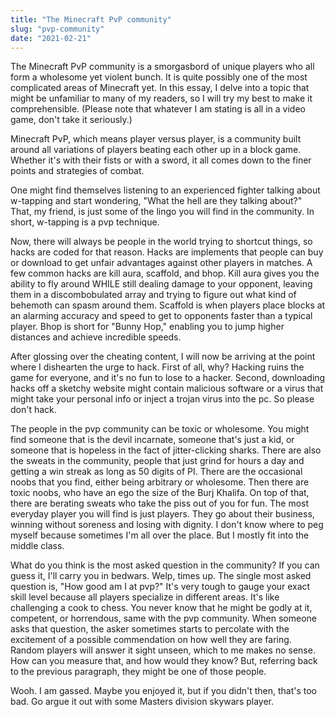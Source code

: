 ```yaml
---
title: "The Minecraft PvP community"
slug: "pvp-community"
date: "2021-02-21"
---
```

The Minecraft PvP community is a smorgasbord of unique players who all form a wholesome yet violent bunch. It is quite possibly one of the most complicated areas of Minecraft yet. In this essay, I delve into a topic that might be unfamiliar to many of my readers, so I will try my best to make it comprehensible. (Please note that whatever I am stating is all in a video game, don't take it seriously.)

Minecraft PvP, which means player versus player, is a community built around all variations of players beating each other up in a block game. Whether it's with their fists or with a sword, it all comes down to the finer points and strategies of combat. 

One might find themselves listening to an experienced fighter talking about w-tapping and start wondering, "What the hell are they talking about?" That, my friend, is just some of the lingo you will find in the community. In short, w-tapping is a pvp technique.

Now, there will always be people in the world trying to shortcut things, so hacks are coded for that reason. Hacks are implements that people can buy or download to get unfair advantages against other players in matches. A few common hacks are kill aura, scaffold, and bhop. Kill aura gives you the ability to fly around WHILE still dealing damage to your opponent, leaving them in a discombobulated array and trying to figure out what kind of behemoth can spasm around them. Scaffold is when players place blocks at an alarming accuracy and speed to get to opponents faster than a typical player. Bhop is short for "Bunny Hop," enabling you to jump higher distances and achieve incredible speeds. 

After glossing over the cheating content, I will now be arriving at the point where I dishearten the urge to hack. First of all, why? Hacking ruins the game for everyone, and it's no fun to lose to a hacker. Second, downloading hacks off a sketchy website might contain malicious software or a virus that might take your personal info or inject a trojan virus into the pc. So please don't hack. 

The people in the pvp community can be toxic or wholesome. You might find someone that is the devil incarnate, someone that's just a kid, or someone that is hopeless in the fact of jitter-clicking sharks. There are also the sweats in the community, people that just grind for hours a day and getting a win streak as long as 50 digits of PI. There are the occasional noobs that you find, either being arbitrary or wholesome. Then there are toxic noobs, who have an ego the size of the Burj Khalifa.
On top of that, there are berating sweats who take the piss out of you for fun. The most everyday player you will find is just players. They go about their business, winning without soreness and losing with dignity. I don't know where to peg myself because sometimes I'm all over the place. But I mostly fit into the middle class.

What do you think is the most asked question in the community? If you can guess it, I'll carry you in bedwars. Welp, times up. The single most asked question is, "How good am I at pvp?" It's very tough to gauge your exact skill level because all players specialize in different areas. It's like challenging a cook to chess. You never know that he might be godly at it, competent, or horrendous, same with the pvp community. When someone asks that question, the asker sometimes starts to percolate with the excitement of a possible commendation on how well they are faring. Random players will answer it sight unseen, which to me makes no sense. How can you measure that, and how would they know? But, referring back to the previous paragraph, they might be one of those people.

Wooh. I am gassed. Maybe you enjoyed it, but if you didn't then, that's too bad. Go argue it out with some Masters division skywars player.

